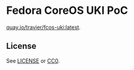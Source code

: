 # Fedora CoreOS UKI PoC

[quay.io/travier/fcos-uki:latest](https://quay.io/repository/travier/fcos-uki).

## License

See [LICENSE](LICENSE) or [CC0](https://creativecommons.org/public-domain/cc0/).
